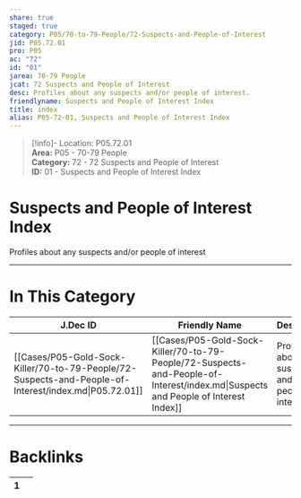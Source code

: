 ```yaml
---  
share: true  
staged: true  
category: P05/70-to-79-People/72-Suspects-and-People-of-Interest  
jid: P05.72.01  
pro: P05  
ac: "72"  
id: "01"  
jarea: 70-79 People  
jcat: 72 Suspects and People of Interest  
desc: Profiles about any suspects and/or people of interest.  
friendlyname: Suspects and People of Interest Index  
title: index  
alias: P05-72-01, Suspects and People of Interest Index  
---  
```

  
>[!info]- Location: P05.72.01  
>**Area:** P05 - 70-79 People  
>**Category:** 72 - 72 Suspects and People of Interest  
>**ID:** 01 - Suspects and People of Interest Index  
  
# Suspects and People of Interest Index  
  
Profiles about any suspects and/or people of interest  
   
  
  
---  
# In This Category  
  
| J.Dec ID                                                                                              | Friendly Name                                                                                                                     | Description                                            |  
| ----------------------------------------------------------------------------------------------------- | --------------------------------------------------------------------------------------------------------------------------------- | ------------------------------------------------------ |  
| [[Cases/P05-Gold-Sock-Killer/70-to-79-People/72-Suspects-and-People-of-Interest/index.md\|P05.72.01]] | [[Cases/P05-Gold-Sock-Killer/70-to-79-People/72-Suspects-and-People-of-Interest/index.md\|Suspects and People of Interest Index]] | Profiles about any suspects and/or people of interest. |  
  
  
---  
# Backlinks  
<div><table class="dataview table-view-table"><thead class="table-view-thead"><tr class="table-view-tr-header"><th class="table-view-th"><span></span><span class="dataview small-text">1</span></th><th class="table-view-th"><span></span></th></tr></thead><tbody class="table-view-tbody"></tbody></table></div>